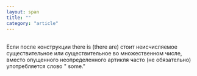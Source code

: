 ```yaml
---
layout: span
title: ""
category: "article"
---
```

<section class='rules'><span><br>Если после конструкции there is (there are) стоит неисчисляемое существительное или существительное во множественном числе, вместо опущенного неопределенного артикля часто (не обязательно) употребляется слово " some."<br></span></section>